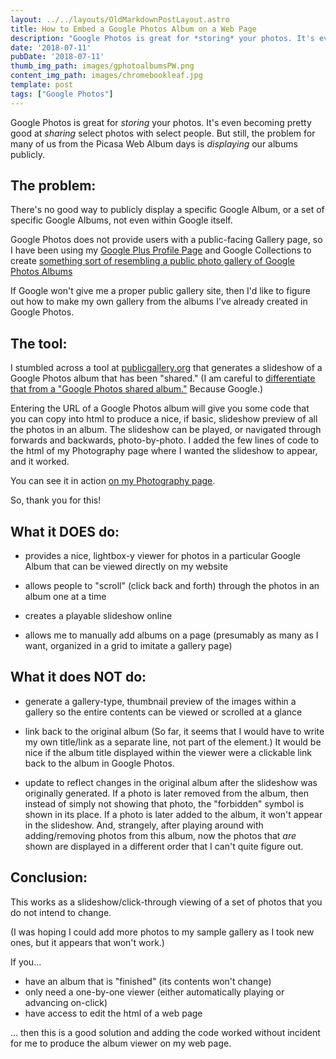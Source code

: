 ```yaml
---
layout: ../../layouts/OldMarkdownPostLayout.astro
title: How to Embed a Google Photos Album on a Web Page
description: "Google Photos is great for *storing* your photos. It's even becoming pretty good at *sharing* select photos with select people. But still, the problem for many of us from the Picasa Web Album days is *displaying* our albums publicly."
date: '2018-07-11'
pubDate: '2018-07-11'
thumb_img_path: images/gphotoalbumsPW.png
content_img_path: images/chromebookleaf.jpg
template: post
tags: ["Google Photos"]
---
```

Google Photos is great for *storing* your photos. It's even becoming pretty good at *sharing* select photos with select people. But still, the problem for many of us from the Picasa Web Album days is *displaying* our albums publicly.

## The problem:

There's no good way to publicly display a specific Google Album, or a set of specific Google Albums, not even within Google itself.

Google Photos does not provide users with a public-facing Gallery page, so I have been using my [Google Plus Profile Page](https://plus.google.com/+SarahRainsberger) and Google Collections to create [something sort of resembling a public photo gallery of Google Photos Albums](/2016/03/29/how-to-make-a-public-album-gallery-page-in-google-photos/)

If Google won't give me a proper public gallery site, then I'd like to figure out how to make my own gallery from the albums I've already created in Google Photos.

## The tool:

I stumbled across a tool at [publicgallery.org](https://www.publicalbum.org/blog/embedding-google-photos-albums) that generates a slideshow of a Google Photos album that has been "shared." (I am careful to [differentiate that from a "Google Photos shared album."](/2016/10/04/google-photos-shared-albums/) Because Google.)

Entering the URL of a Google Photos album will give you some code that you can copy into html to produce a nice, if basic, slideshow preview of all the photos in an album. The slideshow can be played, or navigated through forwards and backwards, photo-by-photo. I added the few lines of code to the html of my Photography page where I wanted the slideshow to appear, and it worked.

You can see it in action [on my Photography page](/photography).

So, thank you for this!

## What it DOES do:

- provides a nice, lightbox-y viewer for photos in a particular Google Album that can be viewed directly on my website

- allows people to "scroll" (click back and forth) through the photos in an album one at a time
- creates a playable slideshow online 

- allows me to manually add albums on a page (presumably as many as I want, organized in a grid to imitate a gallery page)

## What it does NOT do:

- generate a gallery-type, thumbnail preview of the images within a gallery so the entire contents can be viewed or scrolled at a glance

- link back to the original album (So far, it seems that I would have to write my own title/link as a separate line, not part of the element.) It would be nice if the album title displayed within the viewer were a clickable link back to the album in Google Photos.

- update to reflect changes in the original album after the slideshow was originally generated. If a photo is later removed from the album, then instead of simply not showing that photo, the "forbidden" symbol is shown in its place. If a photo is later added to the album, it won't appear in the slideshow. And, strangely, after playing around with adding/removing photos from this album, now the photos that *are* shown are displayed in a different order that I can't quite figure out.

## Conclusion:

This works as a slideshow/click-through viewing of a set of photos that you do not intend to change. 

(I was hoping I could add more photos to my sample gallery as I took new ones, but it appears that won't work.)

If you...

- have an album that is "finished" (its contents won't change)
- only need a one-by-one viewer (either automatically playing or advancing on-click)
- have access to edit the html of a web page

... then this is a good solution and adding the code worked without incident for me to produce the album viewer on my web page.
